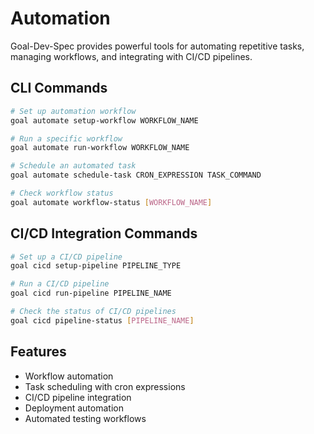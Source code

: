 # Automation

Goal-Dev-Spec provides powerful tools for automating repetitive tasks, managing workflows, and integrating with CI/CD pipelines.

## CLI Commands

```bash
# Set up automation workflow
goal automate setup-workflow WORKFLOW_NAME

# Run a specific workflow
goal automate run-workflow WORKFLOW_NAME

# Schedule an automated task
goal automate schedule-task CRON_EXPRESSION TASK_COMMAND

# Check workflow status
goal automate workflow-status [WORKFLOW_NAME]
```

## CI/CD Integration Commands

```bash
# Set up a CI/CD pipeline
goal cicd setup-pipeline PIPELINE_TYPE

# Run a CI/CD pipeline
goal cicd run-pipeline PIPELINE_NAME

# Check the status of CI/CD pipelines
goal cicd pipeline-status [PIPELINE_NAME]
```

## Features

- Workflow automation
- Task scheduling with cron expressions
- CI/CD pipeline integration
- Deployment automation
- Automated testing workflows